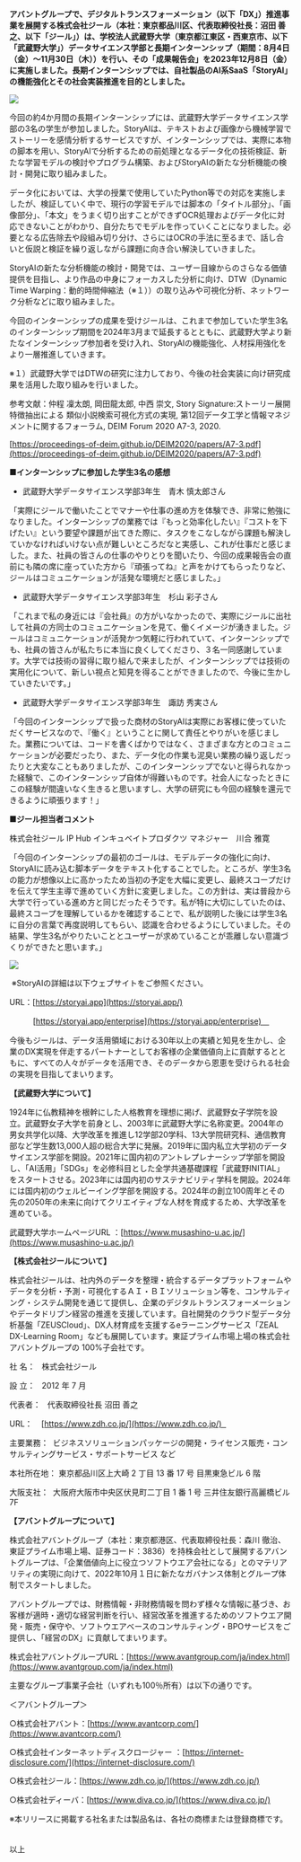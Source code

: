 **アバントグループで、デジタルトランスフォーメーション（以下「DX」）推進事業を展開する株式会社ジール（本社：東京都品川区、代表取締役社長：沼田 善之、以下「ジール」）は、学校法⼈武蔵野⼤学（東京都江東区・⻄東京市、以下「武蔵野⼤学」）データサイエンス学部と長期インターンシップ（期間：8月4日（金）～11月30日（木））を行い、その「成果報告会」を2023年12月8日（金）に実施しました。長期インターンシップでは、⾃社製品のAI系SaaS「StoryAI」の機能強化とその社会実装推進を⽬的としました。**

![](%E3%82%B8%E3%83%BC%E3%83%AB%E3%80%81%E6%AD%A6%E8%94%B5%E9%87%8E%E2%BC%A4%E5%AD%A6%E3%83%87%E3%83%BC%E3%82%BF%E3%82%B5%E3%82%A4%E3%82%A8%E3%83%B3%E3%82%B9%E5%AD%A6%E9%83%A8%E3%81%A8%E3%81%AE%E9%95%B7%E6%9C%9F%E6%9C%89%E5%84%9F%E3%82%A4%E3%83%B3%E3%82%BF%E3%83%BC%E3%83%B3%E3%82%B7%E3%83%83%E3%83%97%E3%81%AE%E6%88%90%E6%9E%9C%E5%A0%B1%E5%91%8A%E4%BC%9A%E3%82%92%E5%AE%9F%E6%96%BD%20%20%E6%A0%AA%E5%BC%8F%E4%BC%9A%E7%A4%BE%E3%82%A2%E3%83%90%E3%83%B3%E3%83%88%E3%82%B0%E3%83%AB%E3%83%BC%E3%83%97%E3%81%AE%E3%83%97%E3%83%AC%E3%82%B9%E3%83%AA%E3%83%AA%E3%83%BC%E3%82%B9/16467-341-e435a007823e6fd940b08ab494a76aa0-1280x670.png)

今回の約4か月間の長期インターンシップには、武蔵野大学データサイエンス学部の3名の学生が参加しました。StoryAIは、テキストおよび画像から機械学習でストーリーを感情分析するサービスですが、インターンシップでは、実際に本物の脚本を用い、StoryAIで分析するための前処理となるデータ化の技術検証、新たな学習モデルの検討やプログラム構築、およびStoryAIの新たな分析機能の検討・開発に取り組みました。

  
データ化においては、大学の授業で使用していたPython等での対応を実施しましたが、検証していく中で、現行の学習モデルでは脚本の「タイトル部分」、「画像部分」、「本文」をうまく切り出すことができずOCR処理およびデータ化に対応できないことがわかり、自分たちでモデルを作っていくことになりました。必要となる広告除去や段組み切り分け、さらにはOCRの手法に至るまで、話し合いと仮説と検証を繰り返しながら課題に向き合い解決していきました。

StoryAIの新たな分析機能の検討・開発では、ユーザー目線からのさらなる価値提供を目指し、より作品の中身にフォーカスした分析に向け、DTW（Dynamic Time Warping：動的時間伸縮法（※１））の取り込みや可視化分析、ネットワーク分析などに取り組みました。

今回のインターンシップの成果を受けジールは、これまで参加していた学生3名のインターンシップ期間を2024年3月まで延長するとともに、武蔵野大学より新たなインターンシップ参加者を受け入れ、StoryAIの機能強化、人材採用強化をより一層推進していきます。

※１）武蔵野大学ではDTWの研究に注力しており、今後の社会実装に向け研究成果を活用した取り組みを行いました。

参考文献：仲程 凜太朗, 岡田龍太郎, 中西 崇文, Story Signature:ストーリー展開特徴抽出による 類似小説検索可視化方式の実現, 第12回データ工学と情報マネジメントに関するフォーラム, DEIM Forum 2020 A7-3, 2020.

[https://proceedings-of-deim.github.io/DEIM2020/papers/A7-3.pdf](https://proceedings-of-deim.github.io/DEIM2020/papers/A7-3.pdf)

**■インターンシップに参加した学生3名の感想**

-   武蔵野⼤学データサイエンス学部3年生　青木 慎太郎さん
    

「実際にジールで働いたことでマナーや仕事の進め方を体験でき、非常に勉強になりました。インターンシップの業務では『もっと効率化したい』『コストを下げたい』という要望や課題が出てきた際に、タスクをこなしながら課題も解決していかなければいけない点が難しいところだなと実感し、これが仕事だと感じました。また、社員の皆さんの仕事のやりとりを聞いたり、今回の成果報告会の直前にも隣の席に座っていた方から『頑張ってね』と声をかけてもらったりなど、ジールはコミュニケーションが活発な環境だと感じました。」

-   武蔵野⼤学データサイエンス学部3年生　杉山 彩子さん
    

「これまで私の身近には『会社員』の方がいなかったので、実際にジールに出社して社員の方同士のコミュニケーションを見て、働くイメージが湧きました。ジールはコミュニケーションが活発かつ気軽に行われていて、インターンシップでも、社員の皆さんが私たちに本当に良くしてくださり、３名一同感謝しています。大学では技術の習得に取り組んで来ましたが、インターンシップでは技術の実用化について、新しい視点と知見を得ることができましたので、今後に生かしていきたいです。」

-   武蔵野⼤学データサイエンス学部3年生　諏訪 秀実さん
    

「今回のインターンシップで扱った商材のStoryAIは実際にお客様に使っていただくサービスなので、『働く』ということに関して責任とやりがいを感じました。業務については、コードを書くばかりではなく、さまざまな方とのコミュニケーションが必要だったり、また、データ化の作業も泥臭い業務の繰り返しだったりと大変なこともありましたが、このインターンシップでないと得られなかった経験で、このインターンシップ自体が得難いものです。社会人になったときにこの経験が間違いなく生きると思いますし、大学の研究にも今回の経験を還元できるように頑張ります！」

**■ジール担当者コメント**

株式会社ジール IP Hub インキュベイトプロダクツ マネジャー　川合 雅寛

「今回のインターンシップの最初のゴールは、モデルデータの強化に向け、StoryAIに読み込む脚本データをテキスト化することでした。ところが、学生3名の能力が想像以上に高かったため当初の予定を大幅に変更し、最終スコープだけを伝えて学生主導で進めていく方針に変更しました。この方針は、実は普段から大学で行っている進め方と同じだったそうです。私が特に大切にしていたのは、最終スコープを理解しているかを確認することで、私が説明した後には学生3名に自分の言葉で再度説明してもらい、認識を合わせるようにしていました。その結果、学生3名がやりたいこととユーザーが求めていることが乖離しない意識づくりができたと思います。」

![](%E3%82%B8%E3%83%BC%E3%83%AB%E3%80%81%E6%AD%A6%E8%94%B5%E9%87%8E%E2%BC%A4%E5%AD%A6%E3%83%87%E3%83%BC%E3%82%BF%E3%82%B5%E3%82%A4%E3%82%A8%E3%83%B3%E3%82%B9%E5%AD%A6%E9%83%A8%E3%81%A8%E3%81%AE%E9%95%B7%E6%9C%9F%E6%9C%89%E5%84%9F%E3%82%A4%E3%83%B3%E3%82%BF%E3%83%BC%E3%83%B3%E3%82%B7%E3%83%83%E3%83%97%E3%81%AE%E6%88%90%E6%9E%9C%E5%A0%B1%E5%91%8A%E4%BC%9A%E3%82%92%E5%AE%9F%E6%96%BD%20%20%E6%A0%AA%E5%BC%8F%E4%BC%9A%E7%A4%BE%E3%82%A2%E3%83%90%E3%83%B3%E3%83%88%E3%82%B0%E3%83%AB%E3%83%BC%E3%83%97%E3%81%AE%E3%83%97%E3%83%AC%E3%82%B9%E3%83%AA%E3%83%AA%E3%83%BC%E3%82%B9/16467-341-13fb6b8000ce4fab1559d4f74282c86e-980x656.png)

 ※StoryAIの詳細は以下ウェブサイトをご参照ください。

URL：[https://storyai.app](https://storyai.app/)

　　　[https://storyai.app/enterprise](https://storyai.app/enterprise)　

今後もジールは、データ活用領域における30年以上の実績と知見を生かし、企業のDX実現を伴走するパートナーとしてお客様の企業価値向上に貢献するとともに、すべての人々がデータを活用でき、そのデータから恩恵を受けられる社会の実現を目指してまいります。

**【武蔵野大学について】**

1924年に仏教精神を根幹にした人格教育を理想に掲げ、武蔵野女子学院を設立。武蔵野女子大学を前身とし、2003年に武蔵野大学に名称変更。2004年の男女共学化以降、大学改革を推進し12学部20学科、13大学院研究科、通信教育部など学生数13,000人超の総合大学に発展。2019年に国内私立大学初のデータサイエンス学部を開設。2021年に国内初のアントレプレナーシップ学部を開設し、「AI活用」「SDGs」を必修科目とした全学共通基礎課程「武蔵野INITIAL」をスタートさせる。2023年には国内初のサステナビリティ学科を開設。2024年には国内初のウェルビーイング学部を開設する。2024年の創立100周年とその先の2050年の未来に向けてクリエイティブな人材を育成するため、大学改革を進めている。

武蔵野大学ホームページURL ：[https://www.musashino-u.ac.jp/](https://www.musashino-u.ac.jp/)

**【株式会社ジールについて】**

株式会社ジールは、社内外のデータを整理・統合するデータプラットフォームやデータを分析・予測・可視化するＡＩ・ＢＩソリューション等を、コンサルティング・システム開発を通じて提供し、企業のデジタルトランスフォーメーションやデータドリブン経営の推進を支援しています。自社開発のクラウド型データ分析基盤「ZEUSCloud」、DX人材育成を支援するeラーニングサービス「ZEAL DX-Learning Room」なども展開しています。東証プライム市場上場の株式会社アバントグループの 100%子会社です。 

社 名：   株式会社ジール

設 立：   2012 年 7 月

代表者：   代表取締役社長 沼田 善之

URL：    [https://www.zdh.co.jp/](https://www.zdh.co.jp/)  

主要業務：  ビジネスソリューションパッケージの開発・ライセンス販売・コンサルティングサービス・サポートサービス など

本社所在地： 東京都品川区上大崎 2 丁目 13 番 17 号 目黒東急ビル 6 階

大阪支社：  大阪府大阪市中央区伏見町二丁目 1 番 1 号 三井住友銀行高麗橋ビル 7F

**【アバントグループについて】**

株式会社アバントグループ（本社：東京都港区、代表取締役社長：森川 徹治、東証プライム市場上場、証券コード：3836）を持株会社として展開するアバントグループは、「企業価値向上に役立つソフトウエア会社になる」とのマテリアリティの実現に向けて、2022年10月１日に新たなガバナンス体制とグループ体制でスタートしました。

アバントグループでは、財務情報・非財務情報を問わず様々な情報に基づき、お客様が適時・適切な経営判断を行い、経営改革を推進するためのソフトウエア開発・販売・保守や、ソフトウエアベースのコンサルティング・BPOサービスをご提供し、「経営のDX」に貢献してまいります。

株式会社アバントグループURL：[https://www.avantgroup.com/ja/index.html](https://www.avantgroup.com/ja/index.html)

主要なグループ事業子会社（いずれも100％所有）は以下の通りです。

＜アバントグループ＞

○株式会社アバント：[https://www.avantcorp.com/](https://www.avantcorp.com/)

○株式会社インターネットディスクロージャー ：[https://internet-disclosure.com/](https://internet-disclosure.com/)

○株式会社ジール：[https://www.zdh.co.jp/](https://www.zdh.co.jp/)

○株式会社ディーバ：[https://www.diva.co.jp/](https://www.diva.co.jp/)

※本リリースに掲載する社名または製品名は、各社の商標または登録商標です。

　　　　　　　　　　　　　　　　　　　　　　　　　　　　　　　　　　　　　以上
